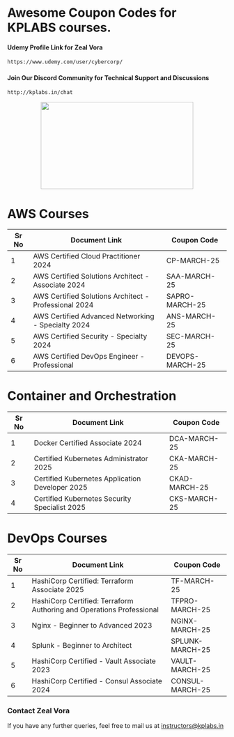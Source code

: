 # Awesome Coupon Codes for KPLABS courses.

#### Udemy Profile Link for Zeal Vora

```sh
https://www.udemy.com/user/cybercorp/
```
#### Join Our Discord Community for Technical Support and Discussions

```sh
http://kplabs.in/chat
```
<p align="center">
  <img width="350" height="200" src="https://i.ibb.co/b3jFkkk/discord-terraform.png">
</p>


# AWS Courses 

| Sr No | Document Link | Coupon Code |
| ------ | ------ | ------ |
| 1 |AWS Certified Cloud Practitioner 2024 | CP-MARCH-25 | 
| 2 |AWS Certified Solutions Architect - Associate  2024| SAA-MARCH-25 |
| 3 |AWS Certified Solutions Architect - Professional 2024 | SAPRO-MARCH-25 |
| 4 |AWS Certified Advanced Networking - Specialty 2024 | ANS-MARCH-25 |
| 5 |AWS Certified Security - Specialty 2024 | SEC-MARCH-25 |
| 6 |AWS Certified DevOps Engineer - Professional | DEVOPS-MARCH-25 |

# Container and Orchestration

| Sr No | Document Link | Coupon Code |
| ------ | ------ | ------ |
| 1 | Docker Certified Associate 2024 | DCA-MARCH-25 | 
| 2 | Certified Kubernetes Administrator 2025 | CKA-MARCH-25 | 
| 3 | Certified Kubernetes Application Developer 2025 | CKAD-MARCH-25 | 
| 4 | Certified Kubernetes Security Specialist 2025 | CKS-MARCH-25 | 

# DevOps Courses

| Sr No | Document Link | Coupon Code |
| ------ | ------ | ------ |
| 1 | HashiCorp Certified: Terraform Associate 2025 | TF-MARCH-25 | 
| 2 | HashiCorp Certified: Terraform Authoring and Operations Professional  | TFPRO-MARCH-25 | 
| 3 | Nginx - Beginner to Advanced 2023 | NGINX-MARCH-25 | 
| 4 | Splunk - Beginner to Architect | SPLUNK-MARCH-25 | 
| 5 | HashiCorp Certified - Vault Associate 2023 | VAULT-MARCH-25 | 
| 6 | HashiCorp Certified - Consul Associate 2024 | CONSUL-MARCH-25	 | 




### Contact Zeal Vora
If you have any further queries, feel free to mail us at instructors@kplabs.in
